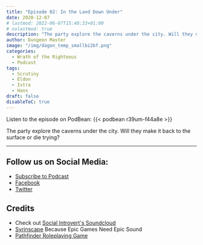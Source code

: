 ```yaml
---
title: "Episode 02: In the Land Down Under"
date: 2020-12-07
# lastmod: 2022-06-07T15:40:33+01:00
# nolastmod: true
description: "The party explore the caverns under the city. Will they make it back to the surface or die trying?"
author: Dungeon Master
image: "/img/dagon_temp_smallbi2bf.png"
categories:
  - Wrath of the Righteous
  - Podcast
tags:
  - Scrutiny
  - Eldon
  - Istra
  - Hans
draft: false
disableToC: true
---
```


Listen to the episode on PodBean:
{{< podbean r39um-f44a8e >}}

The party explore the caverns under the city. Will they make it back to the surface or die trying?

--------------------------
## Follow us on Social Media: 
- [Subscribe to Podcast](https://feed.podbean.com/dragonsnotincluded/feed.xml)
- [Facebook](https://www.facebook.com/Dragons-Not-Included-Podcast-103097024812637)
- [Twitter](https://twitter.com/PodcastDragons)

## Credits
- Check out [Social Introvert's Soundcloud]
- [Syrinscape] Because Epic Games Need Epic Sound
- [Pathfinder Roleplaying Game]

[Social Introvert's Soundcloud]: https://soundcloud.com/user-520878457
[Syrinscape]: https://syrinscape.com/attributions/?id=84&id=24080&id=7901&id=20502
[Pathfinder Roleplaying Game]: https://paizo.com/pathfinder